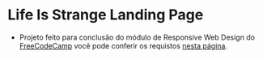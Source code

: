 # Life Is Strange Landing Page
* Projeto feito para conclusão do módulo de Responsive Web Design do [FreeCodeCamp](https://www.freecodecamp.org/learn) você pode conferir os requistos [nesta página](https://www.freecodecamp.org/learn/responsive-web-design/responsive-web-design-projects/build-a-product-landing-page).
